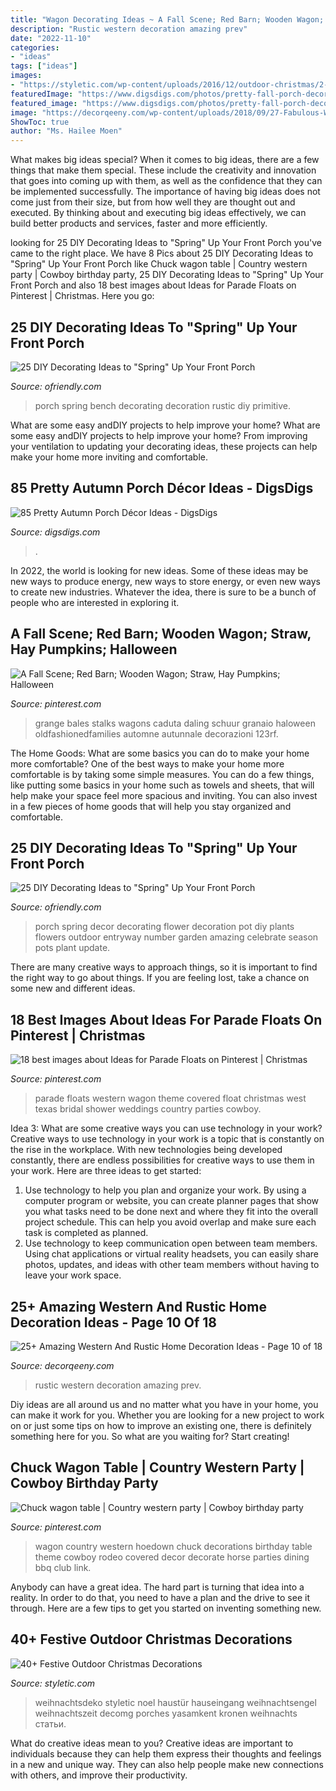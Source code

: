 ```yaml
---
title: "Wagon Decorating Ideas ~ A Fall Scene; Red Barn; Wooden Wagon; Straw, Hay Pumpkins; Halloween"
description: "Rustic western decoration amazing prev"
date: "2022-11-10"
categories:
- "ideas"
tags: ["ideas"]
images:
- "https://styletic.com/wp-content/uploads/2016/12/outdoor-christmas/2-outdoor-christmas-decoration.jpg"
featuredImage: "https://www.digsdigs.com/photos/pretty-fall-porch-decor-ideas-30.jpg"
featured_image: "https://www.digsdigs.com/photos/pretty-fall-porch-decor-ideas-30.jpg"
image: "https://decorqeeny.com/wp-content/uploads/2018/09/27-Fabulous-Western-And-Rustic-Home-Decoration-Ideas-10.jpg"
ShowToc: true
author: "Ms. Hailee Moen"
---
```



What makes big ideas special?
When it comes to big ideas, there are a few things that make them special. These include the creativity and innovation that goes into coming up with them, as well as the confidence that they can be implemented successfully. The importance of having big ideas does not come just from their size, but from how well they are thought out and executed. By thinking about and executing big ideas effectively, we can build better products and services, faster and more efficiently.

	

		
looking for 25 DIY Decorating Ideas to &quot;Spring&quot; Up Your Front Porch you've came to the right place. We have 8 Pics about 25 DIY Decorating Ideas to &quot;Spring&quot; Up Your Front Porch like Chuck wagon table | Country western party | Cowboy birthday party, 25 DIY Decorating Ideas to &quot;Spring&quot; Up Your Front Porch and also 18 best images about Ideas for Parade Floats on Pinterest | Christmas. Here you go:
		
    
## 25 DIY Decorating Ideas To &quot;Spring&quot; Up Your Front Porch

<img loading=lazy src="http://ofriendly.com/wp-content/uploads/2017/02/spring-porch/15-spring-up-your-porch.jpg" onerror="this.onerror=null;this.src='https://tse1.mm.bing.net/th?id=OIP.RxPte4gT5LnGQ-5otbSReAHaJ6&amp;pid=15.1';" alt="25 DIY Decorating Ideas to &quot;Spring&quot; Up Your Front Porch">

_Source: ofriendly.com_

>porch spring bench decorating decoration rustic diy primitive. 

	

What are some easy andDIY projects to help improve your home?
What are some easy andDIY projects to help improve your home? From improving your ventilation to updating your decorating ideas, these projects can help make your home more inviting and comfortable.

    
## 85 Pretty Autumn Porch Décor Ideas - DigsDigs

<img loading=lazy src="https://www.digsdigs.com/photos/pretty-fall-porch-decor-ideas-30.jpg" onerror="this.onerror=null;this.src='https://tse1.mm.bing.net/th?id=OIP.ftvud-Ux4ndADemyrycn7QHaJ4&amp;pid=15.1';" alt="85 Pretty Autumn Porch Décor Ideas - DigsDigs">

_Source: digsdigs.com_

>. 

	

In 2022, the world is looking for new ideas. Some of these ideas may be new ways to produce energy, new ways to store energy, or even new ways to create new industries. Whatever the idea, there is sure to be a bunch of people who are interested in exploring it.

    
## A Fall Scene; Red Barn; Wooden Wagon; Straw, Hay Pumpkins; Halloween

<img loading=lazy src="https://i.pinimg.com/736x/3a/ec/bd/3aecbd2eb6b06f9042bfe2d2ce6fa79b.jpg" onerror="this.onerror=null;this.src='https://tse4.mm.bing.net/th?id=OIP.UdiD4glVlf-mWmyJH2o6qQHaLH&amp;pid=15.1';" alt="A Fall Scene; Red Barn; Wooden Wagon; Straw, Hay Pumpkins; Halloween">

_Source: pinterest.com_

>grange bales stalks wagons caduta daling schuur granaio haloween oldfashionedfamilies automne autunnale decorazioni 123rf. 

	

The Home Goods: What are some basics you can do to make your home more comfortable?
One of the best ways to make your home more comfortable is by taking some simple measures. You can do a few things, like putting some basics in your home such as towels and sheets, that will help make your space feel more spacious and inviting. You can also invest in a few pieces of home goods that will help you stay organized and comfortable.

    
## 25 DIY Decorating Ideas To &quot;Spring&quot; Up Your Front Porch

<img loading=lazy src="http://ofriendly.com/wp-content/uploads/2017/02/spring-porch/13-spring-up-your-porch.jpg" onerror="this.onerror=null;this.src='https://tse2.mm.bing.net/th?id=OIP.7Z1FYm6V0Ej5JPgyQTq8LwHaLL&amp;pid=15.1';" alt="25 DIY Decorating Ideas to &quot;Spring&quot; Up Your Front Porch">

_Source: ofriendly.com_

>porch spring decor decorating flower decoration pot diy plants flowers outdoor entryway number garden amazing celebrate season pots plant update. 

	

There are many creative ways to approach things, so it is important to find the right way to go about things. If you are feeling lost, take a chance on some new and different ideas.

    
## 18 Best Images About Ideas For Parade Floats On Pinterest | Christmas

<img loading=lazy src="https://i.pinimg.com/736x/91/d8/c5/91d8c5ad4c5059aa5763600bbc60b7c5.jpg" onerror="this.onerror=null;this.src='https://tse2.mm.bing.net/th?id=OIP.jAyQDt1CxrkethOuI5OnSAHaJ4&amp;pid=15.1';" alt="18 best images about Ideas for Parade Floats on Pinterest | Christmas">

_Source: pinterest.com_

>parade floats western wagon theme covered float christmas west texas bridal shower weddings country parties cowboy. 

	

Idea 3: What are some creative ways you can use technology in your work?
Creative ways to use technology in your work is a topic that is constantly on the rise in the workplace. With new technologies being developed constantly, there are endless possibilities for creative ways to use them in your work. Here are three ideas to get started: 
1. Use technology to help you plan and organize your work. By using a computer program or website, you can create planner pages that show you what tasks need to be done next and where they fit into the overall project schedule. This can help you avoid overlap and make sure each task is completed as planned. 
2. Use technology to keep communication open between team members. Using chat applications or virtual reality headsets, you can easily share photos, updates, and ideas with other team members without having to leave your work space.

    
## 25+ Amazing Western And Rustic Home Decoration Ideas - Page 10 Of 18

<img loading=lazy src="https://decorqeeny.com/wp-content/uploads/2018/09/27-Fabulous-Western-And-Rustic-Home-Decoration-Ideas-10.jpg" onerror="this.onerror=null;this.src='https://tse4.mm.bing.net/th?id=OIP.H5PqdV8gfi8q3NW-ALXVAgHaKa&amp;pid=15.1';" alt="25+ Amazing Western And Rustic Home Decoration Ideas - Page 10 of 18">

_Source: decorqeeny.com_

>rustic western decoration amazing prev. 

	

Diy ideas are all around us and no matter what you have in your home, you can make it work for you. Whether you are looking for a new project to work on or just some tips on how to improve an existing one, there is definitely something here for you. So what are you waiting for? Start creating!

    
## Chuck Wagon Table | Country Western Party | Cowboy Birthday Party

<img loading=lazy src="https://i.pinimg.com/736x/44/16/12/441612b4f88de77e4fe0a3a50c070270--wagon-bbq.jpg?b=t" onerror="this.onerror=null;this.src='https://tse1.mm.bing.net/th?id=OIP.IaJLLFboMSYunwhuhTPiGgHaJ3&amp;pid=15.1';" alt="Chuck wagon table | Country western party | Cowboy birthday party">

_Source: pinterest.com_

>wagon country western hoedown chuck decorations birthday table theme cowboy rodeo covered decor decorate horse parties dining bbq club link. 

	

Anybody can have a great idea. The hard part is turning that idea into a reality. In order to do that, you need to have a plan and the drive to see it through. Here are a few tips to get you started on inventing something new.

    
## 40+ Festive Outdoor Christmas Decorations

<img loading=lazy src="https://styletic.com/wp-content/uploads/2016/12/outdoor-christmas/2-outdoor-christmas-decoration.jpg" onerror="this.onerror=null;this.src='https://tse3.mm.bing.net/th?id=OIP._OiFhe0iQkeR_08EGewEdAHaSw&amp;pid=15.1';" alt="40+ Festive Outdoor Christmas Decorations">

_Source: styletic.com_

>weihnachtsdeko styletic noel haustür hauseingang weihnachtsengel weihnachtszeit decomg porches yasamkent kronen weihnachts статьи. 

	

What do creative ideas mean to you?
Creative ideas are important to individuals because they can help them express their thoughts and feelings in a new and unique way. They can also help people make new connections with others, and improve their productivity.

